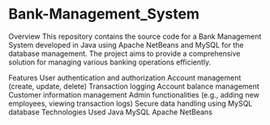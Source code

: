 # Bank-Management_System
Overview
This repository contains the source code for a Bank Management System developed in Java using Apache NetBeans and MySQL for the database management. The project aims to provide a comprehensive solution for managing various banking operations efficiently.

Features
User authentication and authorization
Account management (create, update, delete)
Transaction logging
Account balance management
Customer information management
Admin functionalities (e.g., adding new employees, viewing transaction logs)
Secure data handling using MySQL database
Technologies Used
Java
MySQL
Apache NetBeans
